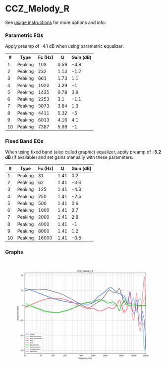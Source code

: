 # CCZ_Melody_R
See [usage instructions](https://github.com/jaakkopasanen/AutoEq#usage) for more options and info.

### Parametric EQs
Apply preamp of -4.1 dB when using parametric equalizer.

|   # | Type    |   Fc (Hz) |    Q |   Gain (dB) |
|-----|---------|-----------|------|-------------|
|   1 | Peaking |       103 | 0.59 |        -4.8 |
|   2 | Peaking |       232 | 1.13 |        -1.2 |
|   3 | Peaking |       661 | 1.73 |         1.1 |
|   4 | Peaking |      1020 | 3.29 |        -1   |
|   5 | Peaking |      1435 | 0.79 |         3.9 |
|   6 | Peaking |      2253 | 3.1  |        -1.1 |
|   7 | Peaking |      3073 | 3.84 |         1.3 |
|   8 | Peaking |      4411 | 5.32 |        -5   |
|   9 | Peaking |      6013 | 4.16 |         4.1 |
|  10 | Peaking |      7387 | 5.99 |        -1   |

### Fixed Band EQs
When using fixed band (also called graphic) equalizer, apply preamp of **-3.2 dB** (if available) and set gains manually with these parameters.

|   # | Type    |   Fc (Hz) |    Q |   Gain (dB) |
|-----|---------|-----------|------|-------------|
|   1 | Peaking |        31 | 1.41 |         0.2 |
|   2 | Peaking |        62 | 1.41 |        -3.6 |
|   3 | Peaking |       125 | 1.41 |        -4.3 |
|   4 | Peaking |       250 | 1.41 |        -2.5 |
|   5 | Peaking |       500 | 1.41 |         0.6 |
|   6 | Peaking |      1000 | 1.41 |         2.7 |
|   7 | Peaking |      2000 | 1.41 |         2.8 |
|   8 | Peaking |      4000 | 1.41 |        -1   |
|   9 | Peaking |      8000 | 1.41 |         1.2 |
|  10 | Peaking |     16000 | 1.41 |        -0.6 |

### Graphs
![](./CCZ_Melody_R.png)
